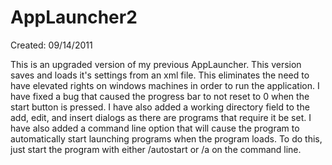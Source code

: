 # AppLauncher2
Created: 09/14/2011

This is an upgraded version of my previous AppLauncher. This version saves and loads it's settings from an xml
file. This eliminates the need to have elevated rights on windows machines in order to run the application.
I have fixed a bug that caused the progress bar to not reset to 0 when the start button is pressed. I have also
added a working directory field to the add, edit, and insert dialogs as there are programs that require it be set.
I have also added a command line option that will cause the program to automatically start launching programs
when the program loads. To do this, just start the program with either /autostart or /a on the command line.
